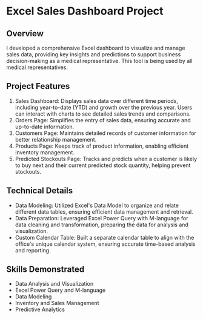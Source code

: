 # Excel Sales Dashboard Project
## Overview

I developed a comprehensive Excel dashboard to visualize and manage sales data, providing key insights and predictions to support business decision-making as a medical representative. This tool is being used by all medical representatives.

## Project Features
1. Sales Dashboard: Displays sales data over different time periods, including year-to-date (YTD) and growth over the previous year. Users can interact with charts to see detailed sales trends and comparisons.
2. Orders Page: Simplifies the entry of sales data, ensuring accurate and up-to-date information.
3. Customers Page: Maintains detailed records of customer information for better relationship management.
4. Products Page: Keeps track of product information, enabling efficient inventory management.
5. Predicted Stockouts Page: Tracks and predicts when a customer is likely to buy next and their current predicted stock quantity, helping prevent stockouts.

## Technical Details
* Data Modeling: Utilized Excel's Data Model to organize and relate different data tables, ensuring efficient data management and retrieval.
* Data Preparation: Leveraged Excel Power Query with M-language for data cleaning and transformation, preparing the data for analysis and visualization.
* Custom Calendar Table: Built a separate calendar table to align with the office's unique calendar system, ensuring accurate time-based analysis and reporting.

## Skills Demonstrated
* Data Analysis and Visualization
* Excel Power Query and M-language
* Data Modeling
* Inventory and Sales Management
* Predictive Analytics

